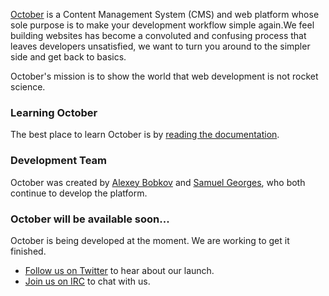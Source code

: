[October](http://octobercms.com) is a Content Management System (CMS) and web platform whose sole purpose is to make your development workflow simple again.We feel building websites has become a convoluted and confusing process that leaves developers unsatisfied, we want to turn you around to the simpler side and get back to basics.

October's mission is to show the world that web development is not rocket science.

### Learning October

The best place to learn October is by [reading the documentation](http://octobercms.com/docs).

### Development Team

October was created by [Alexey Bobkov](http://ca.linkedin.com/pub/aleksey-bobkov/2b/ba0/232) and [Samuel Georges](http://au.linkedin.com/pub/sam-georges/31/641/a9), who both continue to develop the platform.

### October will be available soon...

October is being developed at the moment. We are working to get it finished. 

* [Follow us on Twitter](http://twitter.com/octobercms) to hear about our launch.
* [Join us on IRC](https://kiwiirc.com/client/irc.freenode.net/?nick=Octonaut|?#october) to chat with us.
